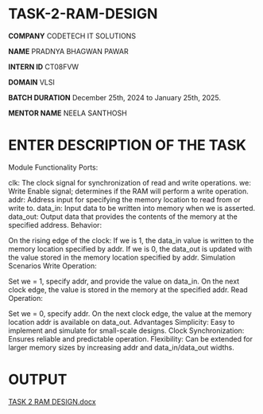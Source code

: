 # TASK-2-RAM-DESIGN
**COMPANY** CODETECH IT SOLUTIONS

**NAME** PRADNYA BHAGWAN PAWAR

**INTERN ID** CT08FVW

**DOMAIN** VLSI

**BATCH DURATION** December 25th, 2024 to January 25th, 2025.

**MENTOR NAME** NEELA SANTHOSH

# ENTER DESCRIPTION OF THE TASK
Module Functionality
Ports:

clk: The clock signal for synchronization of read and write operations.
we: Write Enable signal; determines if the RAM will perform a write operation.
addr: Address input for specifying the memory location to read from or write to.
data_in: Input data to be written into memory when we is asserted.
data_out: Output data that provides the contents of the memory at the specified address.
Behavior:

On the rising edge of the clock:
If we is 1, the data_in value is written to the memory location specified by addr.
If we is 0, the data_out is updated with the value stored in the memory location specified by addr.
Simulation Scenarios
Write Operation:

Set we = 1, specify addr, and provide the value on data_in.
On the next clock edge, the value is stored in the memory at the specified addr.
Read Operation:

Set we = 0, specify addr.
On the next clock edge, the value at the memory location addr is available on data_out.
Advantages
Simplicity: Easy to implement and simulate for small-scale designs.
Clock Synchronization: Ensures reliable and predictable operation.
Flexibility: Can be extended for larger memory sizes by increasing addr and data_in/data_out widths.

# OUTPUT
[TASK 2 RAM DESIGN.docx](https://github.com/user-attachments/files/18356910/TASK.2.RAM.DESIGN.docx)
